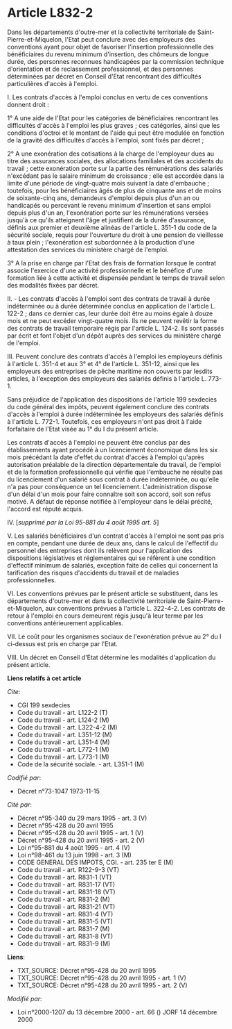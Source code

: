 # Article L832-2

Dans les départements d'outre-mer et la collectivité territoriale de Saint-Pierre-et-Miquelon, l'Etat peut conclure avec des
employeurs des conventions ayant pour objet de favoriser l'insertion professionnelle des bénéficiaires du revenu minimum
d'insertion, des chômeurs de longue durée, des personnes reconnues handicapées par la commission technique d'orientation et
de reclassement professionnel, et des personnes déterminées par décret en Conseil d'Etat rencontrant des difficultés
particulières d'accès à l'emploi.

I.  Les contrats d'accès à l'emploi conclus en vertu de ces conventions donnent droit :

1° A une aide de l'Etat pour les catégories de bénéficiaires rencontrant les difficultés d'accès à l'emploi les plus graves ;
ces catégories, ainsi que les conditions d'octroi et le montant de l'aide qui peut être modulée en fonction de la gravité des
difficultés d'accès à l'emploi, sont fixés par décret ;

2° A une exonération des cotisations à la charge de l'employeur dues au titre des assurances sociales, des allocations
familiales et des accidents du travail ; cette exonération porte sur la partie des rémunérations des salariés n'excédant pas
le salaire minimum de croissance ; elle est accordée dans la limite d'une période de vingt-quatre mois suivant la date
d'embauche ; toutefois, pour les bénéficiaires âgés de plus de cinquante ans et de moins de soixante-cinq ans, demandeurs
d'emploi depuis plus d'un an ou handicapés ou percevant le revenu minimum d'insertion et sans emploi depuis plus d'un an,
l'exonération porte sur les rémunérations versées jusqu'à ce qu'ils atteignent l'âge et justifient de la durée d'assurance,
définis aux premier et deuxième alinéas de l'article L. 351-1 du code de la sécurité sociale, requis pour l'ouverture du
droit à une pension de vieillesse à taux plein ; l'exonération est subordonnée à la production d'une attestation des services
du ministère chargé de l'emploi.

3° A la prise en charge par l'Etat des frais de formation lorsque le contrat associe l'exercice d'une activité
professionnelle et le bénéfice d'une formation liée à cette activité et dispensée pendant le temps de travail selon des
modalités fixées par décret.

II. - Les contrats d'accès à l'emploi sont des contrats de travail à durée indéterminée ou à durée déterminée conclus en
application de l'article L. 122-2 ; dans ce dernier cas, leur durée doit être au moins égale à douze mois et ne peut excéder
vingt-quatre mois. Ils ne peuvent revêtir la forme des contrats de travail temporaire régis par l'article L. 124-2. Ils sont
passés par écrit et font l'objet d'un dépôt auprès des services du ministère chargé de l'emploi.

III.  Peuvent conclure des contrats d'accès à l'emploi les employeurs définis à l'article L. 351-4 et aux 3° et 4° de
l'article L. 351-12, ainsi que les employeurs des entreprises de pêche maritime non couverts par lesdits articles, à
l'exception des employeurs des salariés définis à l'article L. 773-1.

Sans préjudice de l'application des dispositions de l'article 199 sexdecies du code général des impôts, peuvent également
conclure des contrats d'accès à l'emploi à durée indéterminée les employeurs des salariés définis à l'article L. 772-1.
Toutefois, ces employeurs n'ont pas droit à l'aide forfaitaire de l'Etat visée au 1° du I du présent article.

Les contrats d'accès à l'emploi ne peuvent être conclus par des établissements ayant procédé à un licenciement économique
dans les six mois précédant la date d'effet du contrat d'accès à l'emploi qu'après autorisation préalable de la direction
départementale du travail, de l'emploi et de la formation professionnelle qui vérifie que l'embauche ne résulte pas du
licenciement d'un salarié sous contrat à durée indéterminée, ou qu'elle n'a pas pour conséquence un tel licenciement.
L'administration dispose d'un délai d'un mois pour faire connaître soit son accord, soit son refus motivé. A défaut de
réponse notifiée à l'employeur dans le délai précité, l'accord est réputé acquis.

IV. [*supprimé par la Loi 95-881 du 4 août 1995 art. 5*]

V.  Les salariés bénéficiaires d'un contrat d'accès à l'emploi ne sont pas pris en compte, pendant une durée de deux ans,
dans le calcul de l'effectif du personnel des entreprises dont ils relèvent pour l'application des dispositions législatives
et réglementaires qui se réfèrent à une condition d'effectif minimum de salariés, exception faite de celles qui concernent la
tarification des risques d'accidents du travail et de maladies professionnelles.

VI.  Les conventions prévues par le présent article se substituent, dans les départements d'outre-mer et dans la collectivité
territoriale de Saint-Pierre-et-Miquelon, aux conventions prévues à l'article L. 322-4-2. Les contrats de retour à l'emploi
en cours demeurent régis jusqu'à leur terme par les conventions antérieurement applicables.

VII.  Le coût pour les organismes sociaux de l'exonération prévue au 2° du I ci-dessus est pris en charge par l'Etat.

VIII.  Un décret en Conseil d'Etat détermine les modalités d'application du présent article.

**Liens relatifs à cet article**

_Cite_:

  - CGI 199 sexdecies
  - Code du travail - art. L122-2 (T)
  - Code du travail - art. L124-2 (M)
  - Code du travail - art. L322-4-2 (M)
  - Code du travail - art. L351-12 (M)
  - Code du travail - art. L351-4 (M)
  - Code du travail - art. L772-1 (M)
  - Code du travail - art. L773-1 (M)
  - Code de la sécurité sociale. - art. L351-1 (M)

_Codifié par_:

  - Décret n°73-1047 1973-11-15

_Cité par_:

  - Décret n°95-340 du 29 mars 1995 - art. 3 (V)
  - Décret n°95-428 du 20 avril 1995
  - Décret n°95-428 du 20 avril 1995 - art. 1 (V)
  - Décret n°95-428 du 20 avril 1995 - art. 2 (V)
  - Loi n°95-881 du 4 août 1995 - art. 4 (V)
  - Loi n°98-461 du 13 juin 1998 - art. 3 (M)
  - CODE GENERAL DES IMPOTS, CGI. - art. 235 ter E (M)
  - Code du travail - art. R122-9-3 (VT)
  - Code du travail - art. R831-1 (VT)
  - Code du travail - art. R831-17 (VT)
  - Code du travail - art. R831-18 (VT)
  - Code du travail - art. R831-2 (M)
  - Code du travail - art. R831-21 (VT)
  - Code du travail - art. R831-4 (VT)
  - Code du travail - art. R831-5 (VT)
  - Code du travail - art. R831-7 (M)
  - Code du travail - art. R831-8 (VT)
  - Code du travail - art. R831-9 (M)

**Liens**:

  - TXT_SOURCE: Décret n°95-428 du 20 avril 1995
  - TXT_SOURCE: Décret n°95-428 du 20 avril 1995 - art. 1 (V)
  - TXT_SOURCE: Décret n°95-428 du 20 avril 1995 - art. 2 (V)

_Modifié par_:

  - Loi n°2000-1207 du 13 décembre 2000 - art. 66 () JORF 14 décembre 2000
